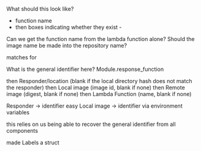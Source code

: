 What should this look like?
- function name
- then boxes indicating whether they exist - 

Can we get the function name from the lambda function alone?
Should the image name be made into the repository name?

matches for 

What is the general identifier here? Module.response_function

then Responder/location (blank if the local directory hash does not match the responder)
then Local image (image id, blank if none)
then Remote image (digest, blank if none)
then Lambda Function (name, blank if none)

Responder -> identifier easy
Local image -> identifier via environment variables

this relies on us being able to recover the general identifier from all components

made Labels a struct

